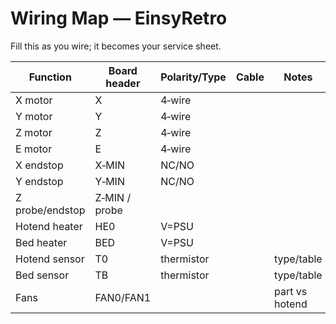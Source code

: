 # Wiring Map — EinsyRetro

Fill this as you wire; it becomes your service sheet.

| Function | Board header | Polarity/Type | Cable | Notes |
|---|---|---|---|---|
| X motor | X | 4‑wire |  |  |
| Y motor | Y | 4‑wire |  |  |
| Z motor | Z | 4‑wire |  |  |
| E motor | E | 4‑wire |  |  |
| X endstop | X‑MIN | NC/NO |  |  |
| Y endstop | Y‑MIN | NC/NO |  |  |
| Z probe/endstop | Z‑MIN / probe |  |  |  |
| Hotend heater | HE0 | V=PSU |  |  |
| Bed heater | BED | V=PSU |  |  |
| Hotend sensor | T0 | thermistor |  | type/table |
| Bed sensor | TB | thermistor |  | type/table |
| Fans | FAN0/FAN1 |  |  | part vs hotend |
